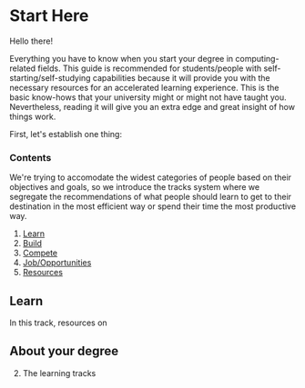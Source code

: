 # Start Here

Hello there!

Everything you have to know when you start your degree in computing-related fields. This guide is recommended for students/people with self-starting/self-studying capabilities because it will provide you with the necessary resources for an accelerated learning experience. This is the basic know-hows that your university might or might not have taught you. Nevertheless, reading it will give you an extra edge and great insight of how things work.

First, let's establish one thing:

### Contents

We're trying to accomodate the widest categories of people based on their objectives and goals, so we introduce the tracks system where we segregate the recommendations of what people should learn to get to their destination in the most efficient way or spend their time the most productive way.

1. [Learn](01Learn)
2. [Build](02Build)
3. [Compete](03Compete)
4. [Job/Opportunities](04Opportunities)
5. [Resources](05Resources)

## Learn

In this track, resources on

## About your degree



2. The learning tracks
